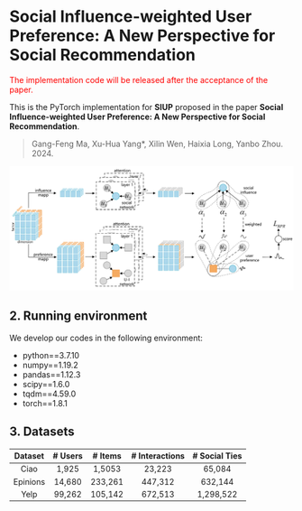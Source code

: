  # Social Influence-weighted User Preference: A New Perspective for Social Recommendation
<font color='red'>The implementation code will be released after the acceptance of the paper.</font>

This is the PyTorch implementation for **SIUP** proposed in the paper **Social Influence-weighted User Preference: A New Perspective for Social Recommendation**.

> Gang-Feng Ma, Xu-Hua Yang*, Xilin Wen, Haixia Long, Yanbo Zhou. 2024.

 ![framework.png](framework.png)

## 2. Running environment

We develop our codes in the following environment:

- python==3.7.10
- numpy==1.19.2
- pandas==1.12.3
- scipy==1.6.0
- tqdm==4.59.0
- torch==1.8.1

## 3. Datasets

| Dataset  | # Users | # Items | # Interactions | # Social Ties |
| :------: | :-----: |:-------:|:--------------:|:-------------:|
|   Ciao   |  1,925  | 1,5053  |     23,223     |    65,084     |
| Epinions | 14,680  | 233,261 |    447,312     |    632,144    |
|   Yelp   |  99,262 | 105,142 |    672,513     |   1,298,522   |